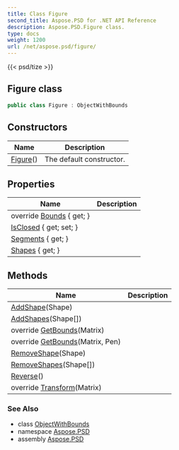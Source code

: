 ```yaml
---
title: Class Figure
second_title: Aspose.PSD for .NET API Reference
description: Aspose.PSD.Figure class. 
type: docs
weight: 1200
url: /net/aspose.psd/figure/
---
```

{{< psd/tize >}}
## Figure class

```csharp
public class Figure : ObjectWithBounds
```

## Constructors

| Name | Description |
| --- | --- |
| [Figure](figure/)() | The default constructor. |

## Properties

| Name | Description |
| --- | --- |
| override [Bounds](../../aspose.psd/figure/bounds/) { get; } |  |
| [IsClosed](../../aspose.psd/figure/isclosed/) { get; set; } |  |
| [Segments](../../aspose.psd/figure/segments/) { get; } |  |
| [Shapes](../../aspose.psd/figure/shapes/) { get; } |  |

## Methods

| Name | Description |
| --- | --- |
| [AddShape](../../aspose.psd/figure/addshape/)(Shape) |  |
| [AddShapes](../../aspose.psd/figure/addshapes/)(Shape[]) |  |
| override [GetBounds](../../aspose.psd/figure/getbounds/#getbounds)(Matrix) |  |
| override [GetBounds](../../aspose.psd/figure/getbounds/#getbounds_1)(Matrix, Pen) |  |
| [RemoveShape](../../aspose.psd/figure/removeshape/)(Shape) |  |
| [RemoveShapes](../../aspose.psd/figure/removeshapes/)(Shape[]) |  |
| [Reverse](../../aspose.psd/figure/reverse/)() |  |
| override [Transform](../../aspose.psd/figure/transform/)(Matrix) |  |

### See Also

* class [ObjectWithBounds](../objectwithbounds/)
* namespace [Aspose.PSD](../../aspose.psd/)
* assembly [Aspose.PSD](../../)


